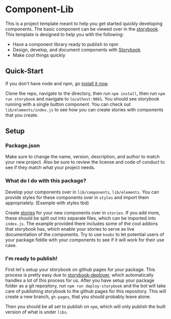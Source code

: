 # Component-Lib

This is a project template meant to help you get started quickly developing components. The basic component can be viewed over in the [storybook](https://ksaxberg.github.io/component-lib). This template is designed to help you with the following:

- Have a component library ready to publish to npm
- Design, develop, and document components with [Storybook](https://storybook.js.org/)
- Make cool things quickly

## Quick-Start
If you don't have node and npm, go [install it now](https://nodejs.org/en/).

Clone the repo, navigate to the directory, then run `npm install`, then run `npm run storybook` and navigate to `localhost:9001`. You should see storybook running with a single button component. You can check out `lib/elements/index.js` to see how you can create stories with components that you create.

## Setup
### Package.json
Make sure to change the name, version, description, and author to match your new project. Also be sure to review the license and code of conduct to see if they match what your project needs.

### What do I do with this package?
Develop your components over in `lib/components`, `lib/elements`. You can provide styles for these components over in `styles` and import them appropriately. (Example with styles tbd)

Create [stories](https://storybook.js.org/basics/guide-react/#write-your-stories) for your new components over in `stories`. If you add more, these should be split out into separate files, which can be imported into `index.js`. The example provided there includes some of the cool addons that storybook has, which enable your stories to serve as live documentation of the components. Try to use `knobs` to let potential users of your package fiddle with your components to see if it will work for their use case.

### I'm ready to publish!
First let's setup your storybook on github pages for your package. This process is pretty easy due to [storybook-deployer](https://github.com/storybooks/storybook-deployer), which automatically handles a lot of this process for us. After you have setup your package folder as a git repository, run `npm run deploy-storybook` and the bot will take care of publishing storybook to the github pages for this repository. This will create a new branch, `gh-pages`, that you should probably leave alone.

Then you should be all set to publish on `npm`, which will only publish the built version of what is under `libs`.
